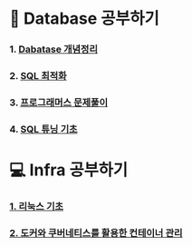# :file_folder: Database 공부하기

### 1. <a href="https://github.com/jaero0725/Database-Infra_Study/tree/main/Concept">Dabatase 개념정리</a>
### 2. <a href="https://github.com/jaero0725/Database-Infra_Study/tree/main/Optimization">SQL 최적화</a>
### 3. <a href="https://github.com/jaero0725/Database-Infra_Study/tree/main/QuerySolution"> 프로그래머스 문제풀이</a>
### 4. <a href="https://github.com/jaero0725/Database-Infra_Study/tree/main/QueryTuning"> SQL 튜닝 기초 </a>

# :computer: Infra 공부하기
###  <a href="https://github.com/jaero0725/Database-Infra_Study/tree/main/Linux"> 1. 리눅스 기초 </a>
###  <a href="https://github.com/jaero0725/Database-Infra_Study/tree/main/Docker"> 2. 도커와 쿠버네티스를 활용한 컨테이너 관리 </a>
